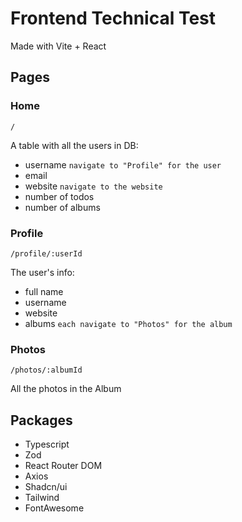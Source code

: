 # Frontend Technical Test

Made with Vite + React

## Pages

### Home

`/`

A table with all the users in DB:

- username `navigate to "Profile" for the user`
- email
- website `navigate to the website`
- number of todos
- number of albums

### Profile

`/profile/:userId`

The user's info:

- full name
- username
- website
- albums `each navigate to "Photos" for the album`

### Photos

`/photos/:albumId`

All the photos in the Album

## Packages

- Typescript
- Zod
- React Router DOM
- Axios
- Shadcn/ui
- Tailwind
- FontAwesome
